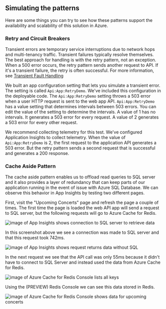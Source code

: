 ## Simulating the patterns

Here are some things you can try to see how these patterns support the availability and scalability of this solution in Azure.

### Retry and Circuit Breakers

Transient errors are temporary service interruptions due to network hops and multi-tenancy traffic. Transient failures typically resolve themselves. The best approach for handling is with the retry pattern, not an exception. When a 500 error occurs, the retry pattern sends another request to API. If it's a transient failure, the retry is often successful. For more information, see [Transient Fault Handling](https://learn.microsoft.com/aspnet/aspnet/overview/developing-apps-with-windows-azure/building-real-world-cloud-apps-with-windows-azure/transient-fault-handling)

We built an app configuration setting that lets you simulate a transient error.
The setting is called `Api:App:RetryDemo`. We've included this configuration in the deployable code. The `Api:App:RetryDemo` setting throws a 503 error when a user HTTP request is sent to the web app API.  `Api:App:RetryDemo` has a value setting that determines intervals between 503 errors. You can edit the value of the setting to determine the intervals. A value of 1 has no intervals. It generates a 503 error for every request. A value of 2 generates a 503 error for every other request.

We recommend collecting telemetry for this test. We've configured Application Insights to collect telemetry. When the value of `Api:App:RetryDemo` is 2, the first request to the application API generates a 503 error. But the retry pattern sends a second request that is successful and generates a 200 response.

### Cache Aside Pattern

The cache aside pattern enables us to offload read queries to SQL server and it also provides a layer of redundancy that can keep parts of our application running in the event of issue with Azure SQL Database. We can observe this behavior in App Insights by testing two different pages.

First, visit the "Upcoming Concerts" page and refresh the page a couple
of times. The first time the page is loaded the web API app will send a
request to SQL server, but the following requests will go to Azure Cache
for Redis.

![image of App Insights shows connection to SQL server to retrieve data](./assets/Guide/Simulating_AppInsightsRequestWithSqlServer.png)

In this screenshot above we see a connection was made to SQL server and
that this request took 742ms.

![image of App Insights shows request returns data without SQL](./assets/Guide/Simulating_AppInsightsRequestWithoutSql.png)

In the next request we see that the API call was only 55ms because it
didn't have to connect to SQL Server and instead used the data from
Azure Cache for Redis.

![image of Azure Cache for Redis Console lists all keys](./assets/Guide/Simulating_RedisConsoleListKeys.png)

Using the (PREVIEW) Redis Console we can see this data stored in Redis.

![image of Azure Cache for Redis Console shows data for upcoming concerts](./assets/Guide/Simulating_RedisConsoleShowUpcomingConcerts.png)
